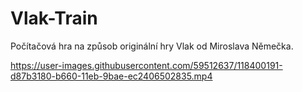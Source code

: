# Vlak-Train
Počítačová hra na způsob originální hry Vlak od Miroslava Němečka.

https://user-images.githubusercontent.com/59512637/118400191-d87b3180-b660-11eb-9bae-ec2406502835.mp4

